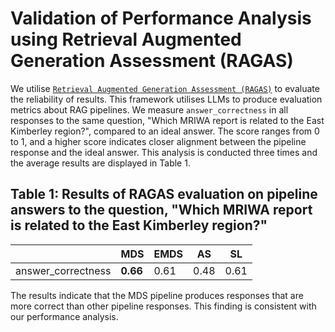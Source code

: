 # Validation of Performance Analysis using Retrieval Augmented Generation Assessment (RAGAS)

We utilise [`Retrieval Augmented Generation Assessment (RAGAS)`](https://github.com/explodinggradients/ragas) to evaluate the reliability of results. This framework utilises LLMs to produce evaluation metrics about RAG pipelines. We measure `answer_correctness` in all responses to the same question, "Which MRIWA report is related to the East Kimberley region?", compared to an ideal answer. The score ranges from 0 to 1, and a higher score indicates closer alignment between the pipeline response and the ideal answer. This analysis is conducted three times and the average results are displayed in Table 1.

## Table 1: Results of RAGAS evaluation on pipeline answers to the question, "Which MRIWA report is related to the East Kimberley region?"

|                   | MDS | EMDS | AS | SL |
|-------------------|--------|--------|--------|--------|
| answer_correctness | **0.66** | 0.61   | 0.48   | 0.61   |

The results indicate that the MDS pipeline produces responses that are more correct than other pipeline responses. This finding is consistent with our performance analysis.



